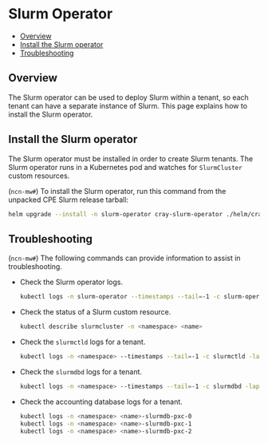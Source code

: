 # Slurm Operator

* [Overview](#overview)
* [Install the Slurm operator](#install-the-slurm-operator)
* [Troubleshooting](#troubleshooting)

## Overview

The Slurm operator can be used to deploy Slurm within a tenant, so each tenant can have a separate instance of Slurm.
This page explains how to install the Slurm operator.

## Install the Slurm operator

The Slurm operator must be installed in order to create Slurm tenants. The Slurm
operator runs in a Kubernetes pod and watches for `SlurmCluster` custom resources.

(`ncn-mw#`) To install the Slurm operator, run this command from the unpacked CPE Slurm release tarball:

```bash
helm upgrade --install -n slurm-operator cray-slurm-operator ./helm/cray-slurm-operator-*.tgz
```

## Troubleshooting

(`ncn-mw#`) The following commands can provide information to assist in troubleshooting.

* Check the Slurm operator logs.

    ```bash
    kubectl logs -n slurm-operator --timestamps --tail=-1 -c slurm-operator -lapp=slurm-operator
    ```

* Check the status of a Slurm custom resource.

    ```bash
    kubectl describe slurmcluster -n <namespace> <name>
    ```

* Check the `slurmctld` logs for a tenant.

    ```bash
    kubectl logs -n <namespace> --timestamps --tail=-1 -c slurmctld -lapp.kubernetes.io/name=slurmctld
    ```

* Check the `slurmdbd` logs for a tenant.

    ```bash
    kubectl logs -n <namespace> --timestamps --tail=-1 -c slurmdbd -lapp.kubernetes.io/name=slurmdbd
    ```

* Check the accounting database logs for a tenant.

    ```bash
    kubectl logs -n <namespace> <name>-slurmdb-pxc-0
    kubectl logs -n <namespace> <name>-slurmdb-pxc-1
    kubectl logs -n <namespace> <name>-slurmdb-pxc-2
    ```
